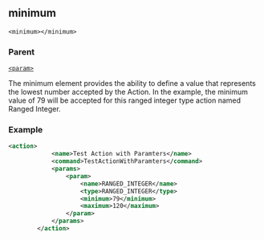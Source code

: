 ## minimum

`<minimum></minimum>`


### Parent

[`<param>`][1]


The minimum element provides the ability to define a value that represents the lowest number accepted by the Action. In the example, the minimum value of 79 will be accepted for this ranged integer type action named Ranged Integer.

### Example

```xml
<action>
			<name>Test Action with Paramters</name>
			<command>TestActionWithParamters</command>
			<params>
				<param>
					<name>RANGED_INTEGER</name>
					<type>RANGED_INTEGER</type>
					<minimum>79</minimum>
					<maximum>120</maximum>
				</param>
			</params>
		</action>
```





[1]:	https://verbose-telegram-5004f902.pages.github.io/#actions-xml-param